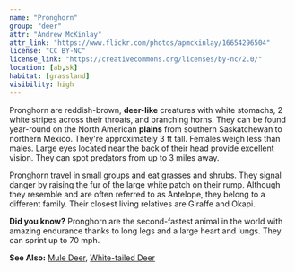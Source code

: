 ```yaml
---
name: "Pronghorn"
group: "deer"
attr: "Andrew McKinlay"
attr_link: "https://www.flickr.com/photos/apmckinlay/16654296504"
license: "CC BY-NC"
license_link: "https://creativecommons.org/licenses/by-nc/2.0/"
location: [ab,sk]
habitat: [grassland]
visibility: high
---
```

Pronghorn are reddish-brown, **deer-like** creatures with white stomachs,  2 white stripes across their  throats, and branching horns. They can be found year-round on the North American **plains** from southern Saskatchewan to northern Mexico. They're approximately 3 ft tall. Females weigh less than males. Large eyes located near the back of their head provide excellent vision. They can spot predators from up to 3 miles away.

Pronghorn travel in small groups and eat grasses and shrubs. They signal danger by raising the fur of the large white patch on their rump. Although they resemble and are often referred to as Antelope, they belong to a different family. Their closest living relatives are Giraffe and Okapi.

**Did you know?** Pronghorn are the second-fastest animal in the world with amazing endurance thanks to long legs and a large heart and lungs. They can sprint up to 70 mph.

<!-- generated, do not edit -->
**See Also:**
[Mule Deer](/animals/muledeer/),
[White-tailed Deer](/animals/whtdeer/)
